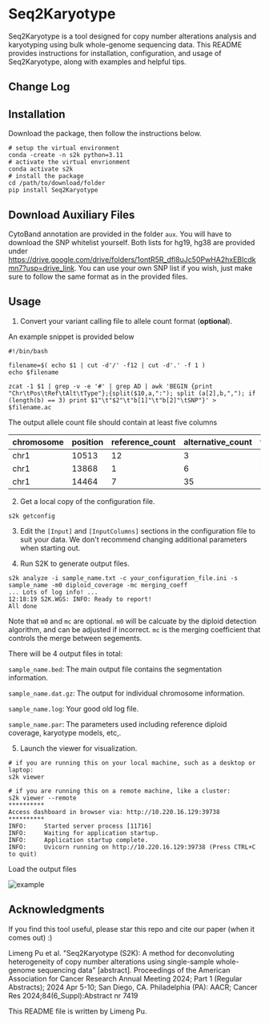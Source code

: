 # Seq2Karyotype

Seq2Karyotype is a tool designed for copy number alterations analysis and karyotyping using bulk whole-genome sequencing data. This README provides instructions for installation, configuration, and usage of Seq2Karyotype, along with examples and helpful tips.

## Change Log

## Installation

Download the package, then follow the instructions below.

```
# setup the virtual environment
conda -create -n s2k python=3.11
# activate the virtual envrionment
conda activate s2k
# install the package
cd /path/to/download/folder
pip install Seq2Karyotype
```

## Download Auxiliary Files

CytoBand annotation are provided in the folder `aux`. You will have to download the SNP whitelist yourself. Both lists for hg19, hg38 are provided under https://drive.google.com/drive/folders/1ontR5R_dfl8uJc50PwHA2hxEBIcdkmn7?usp=drive_link. You can use your own SNP list if you wish, just make sure to follow the same format as in the provided files.

## Usage 

1. Convert your variant calling file to allele count format (**optional**).

An example snippet is provided below

```
#!/bin/bash

filename=$( echo $1 | cut -d'/' -f12 | cut -d'.' -f 1 )
echo $filename

zcat -1 $1 | grep -v -e '#' | grep AD | awk 'BEGIN {print "Chr\tPos\tRef\tAlt\tType"};{split($10,a,":"); split (a[2],b,","); if (length(b) == 3) print $1"\t"$2"\t"b[1]"\t"b[2]"\tSNP"}' > $filename.ac
```

The output allele count file should contain at least five columns

| chromosome | position | reference_count | alternative_count | type |
|----------|------|----------|-------|-------|
chr1|10513|12|3|SNP
chr1|13868|1|6|SNP
chr1|14464|7|35|SNP

2. Get a local copy of the configuration file.

```
s2k getconfig
```

3. Edit the `[Input]` and `[InputColumns]` sections in the configuration file to suit your data. We don't recommend changing additional parameters when starting out.

4. Run S2K to generate output files.

```
s2k analyze -i sample_name.txt -c your_configuration_file.ini -s sample_name -m0 diploid_coverage -mc merging_coeff
... Lots of log info! ...
12:18:19 S2K.WGS: INFO: Ready to report!
All done
```

Note that `m0` and `mc` are optional. `m0` will be calcuate by the diploid detection algorithm, and can be adjusted if incorrect. `mc` is the merging coefficient that controls the merge between segements.

There will be 4 output files in total:

`sample_name.bed`: The main output file contains the segmentation information.

`sample_name.dat.gz`: The output for individual chromosome information.

`sample_name.log`: Your good old log file.

`sample_name.par`: The parameters used including reference diploid coverage, karyotype models, etc,.

5. Launch the viewer for visualization.

```
# if you are running this on your local machine, such as a desktop or laptop:
s2k viewer

# if you are running this on a remote machine, like a cluster:
s2k viewer --remote
**********
Access dashboard in browser via: http://10.220.16.129:39738
**********
INFO:     Started server process [11716]
INFO:     Waiting for application startup.
INFO:     Application startup complete.
INFO:     Uvicorn running on http://10.220.16.129:39738 (Press CTRL+C to quit)
```

Load the output files

![example](./images/example_file_selection.gif)

## Acknowledgments

If you find this tool useful, please star this repo and cite our paper (when it comes out) :)

Limeng Pu et al. "Seq2Karyotype (S2K): A method for deconvoluting heterogeneity of copy number alterations using single-sample whole-genome sequencing data" [abstract]. Proceedings of the American Association for Cancer Research Annual Meeting 2024; Part 1 (Regular Abstracts); 2024 Apr 5-10; San Diego, CA. Philadelphia (PA): AACR; Cancer Res 2024;84(6_Suppl):Abstract nr 7419

This README file is written by Limeng Pu.


